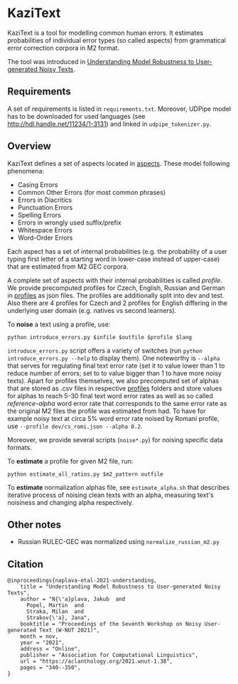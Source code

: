 # KaziText

KaziText is a tool for modelling common human errors. It estimates probabilities of individual error types (so called aspects) from grammatical error correction corpora in M2 format.
 
The tool was introduced in [Understanding Model Robustness to User-generated Noisy Texts](https://aclanthology.org/2021.wnut-1.38.pdf).

## Requirements

A set of requirements is listed in ```requirements.txt```. Moreover, UDPipe model has to be downloaded for used languages (see http://hdl.handle.net/11234/1-3131) and linked in ```udpipe_tokenizer.py```.

## Overview

KaziText defines a set of aspects located in [aspects](aspects). These model following phenomena:
- Casing Errors 
- Common Other Errors (for most common phrases)
- Errors in Diacritics
- Punctuation Errors
- Spelling Errors
- Errors in wrongly used suffix/prefix
- Whitespace Errors
- Word-Order Errors

Each aspect has a set of internal probabilities (e.g. the probability of a user typing first letter of a starting word in lower-case instead of upper-case) that are estimated from M2 GEC corpora. 

A complete set of aspects with their internal probabilities is called *profile*. We provide precomputed profiles for Czech, English, Russian and German in [profiles](profiles) as json files. The profiles are additionally split into dev and test. Also there are 4 profiles for Czech and 2 profiles for English differing in the underlying user domain (e.g. natives vs second learners).   

To **noise** a text using a profile, use:
```
python introduce_errors.py $infile $outfile $profile $lang 
```

```introduce_errors.py``` script offers a variety of switches (run ```python introduce_errors.py --help``` to display them). 
One noteworthy is ```--alpha``` that serves for regulating final text error rate (set it to value lower than 1 to reduce number of errors; set to to value bigger than 1 to have more noisy texts).
Apart for profiles themselves, we also precomputed set of alphas that are stored as .csv files in respective [profiles](profiles) folders and store values for alphas to reach 5-30 final text word error rates as well as so called *reference-alpha* word error rate that corresponds to the same error rate as the original M2 files the profile was estimated from had. To have for example noisy text at circa 5% word error rate noised by Romani profile, use ```--profile dev/cs_romi.json --alpha 0.2```.
 
Moreover, we provide several scripts (```noise*.py```) for noising specific data formats.

To **estimate** a profile for given M2 file, run:
```
python estimate_all_ratios.py $m2_pattern outfile
```

To **estimate** normalization alphas file, see ```estimate_alpha.sh``` that describes iterative process of noising clean texts with an alpha, measuring text's noisiness and changing alpha respectively. 

## Other notes

- Russian RULEC-GEC was normalized using ```normalize_russian_m2.py```

## Citation

```
@inproceedings{naplava-etal-2021-understanding,
    title = "Understanding Model Robustness to User-generated Noisy Texts",
    author = "N{\'a}plava, Jakub  and
      Popel, Martin  and
      Straka, Milan  and
      Strakov{\'a}, Jana",
    booktitle = "Proceedings of the Seventh Workshop on Noisy User-generated Text (W-NUT 2021)",
    month = nov,
    year = "2021",
    address = "Online",
    publisher = "Association for Computational Linguistics",
    url = "https://aclanthology.org/2021.wnut-1.38",
    pages = "340--350",
}
```

